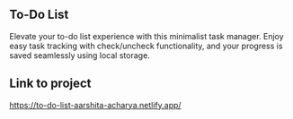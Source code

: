 ## To-Do List
Elevate your to-do list experience with this minimalist task manager. Enjoy easy task tracking with check/uncheck functionality, and your progress is saved seamlessly using local storage.

## Link to project
https://to-do-list-aarshita-acharya.netlify.app/
